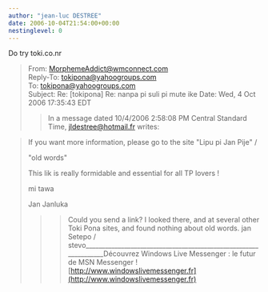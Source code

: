 ```yaml
---
author: "jean-luc DESTREE"
date: 2006-10-04T21:54:00+00:00
nestinglevel: 0
---
```

Do try toki.co.nr
>From: [MorphemeAddict@wmconnect.com](mailto://MorphemeAddict@wmconnect.com)\
>Reply-To: [tokipona@yahoogroups.com](mailto://tokipona@yahoogroups.com)\
>To: [tokipona@yahoogroups.com](mailto://tokipona@yahoogroups.com)\
>Subject: Re: \[tokipona\] Re: nanpa pi suli pi mute ike
>Date: Wed, 4 Oct 2006 17:35:43 EDT
>>In a message dated 10/4/2006 2:58:08 PM Central Standard Time,
>[jldestree@hotmail.fr](mailto://jldestree@hotmail.fr) writes:

>>> 
> If you want more information, please go to the site "Lipu pi Jan Pije" /
> 
> "old words"
> 
> This lik is really formidable and essential for all TP lovers !
> 
>> 
> mi tawa
> 
>> 
> Jan Janluka
> 
>>>Could you send a link?
>I looked there, and at several other Toki Pona sites, and found nothing
>about
>old words.
>>jan Setepo / stevo\_\_\_\_\_\_\_\_\_\_\_\_\_\_\_\_\_\_\_\_\_\_\_\_\_\_\_\_\_\_\_\_\_\_\_\_\_\_\_\_\_\_\_\_\_\_\_\_\_\_\_\_\_\_\_\_\_\_\_\_\_\_\_\_\_Découvrez Windows Live Messenger : le futur de MSN Messenger ![http://www.windowslivemessenger.fr](http://www.windowslivemessenger.fr)